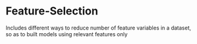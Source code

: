 # Feature-Selection
Includes different ways to reduce number of feature variables in a dataset, so as to built models using relevant features only
